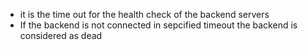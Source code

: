 * it is the time out for the health check of the backend servers
* If the backend is not connected in sepcified timeout the backend is considered as dead